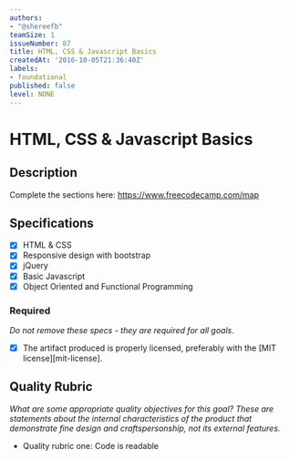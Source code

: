 ```yaml
---
authors:
- "@shereefb"
teamSize: 1
issueNumber: 87
title: HTML, CSS & Javascript Basics
createdAt: '2016-10-05T21:36:40Z'
labels:
- foundational
published: false
level: NONE
---
```


# HTML, CSS & Javascript Basics

## Description

Complete the sections here:
https://www.freecodecamp.com/map
## Specifications
- [x] HTML & CSS
- [x] Responsive design with bootstrap
- [x] jQuery
- [x] Basic Javascript
- [x] Object Oriented and Functional Programming
### Required

_Do not remove these specs - they are required for all goals_.
- [x] The artifact produced is properly licensed, preferably with the [MIT license][mit-license].
## Quality Rubric

_What are some appropriate quality objectives for this goal? These are statements about the internal characteristics of the product that demonstrate fine design and craftspersonship, not its external features._
- Quality rubric one: Code is readable
